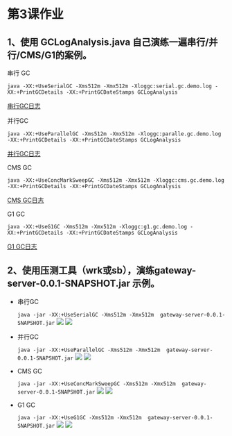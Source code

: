 第3课作业
===============
1、使用 GCLogAnalysis.java 自己演练一遍串行/并行/CMS/G1的案例。
----------------------
串行 GC

 ```java -XX:+UseSerialGC -Xms512m -Xmx512m -Xloggc:serial.gc.demo.log -XX:+PrintGCDetails -XX:+PrintGCDateStamps GCLogAnalysis```
  
   [串行GC日志](https://github.com/liuhaiz/JAVA-000/blob/main/Week_02/log/serial.gc.demo.log "串行GC日志")

并行GC

  ```java -XX:+UseParallelGC -Xms512m -Xmx512m -Xloggc:paralle.gc.demo.log -XX:+PrintGCDetails -XX:+PrintGCDateStamps GCLogAnalysis```
  
   [并行GC日志](https://github.com/liuhaiz/JAVA-000/blob/main/Week_02/log/paralle.gc.demo.log "并行GC日志")
   
CMS GC

  ```java -XX:+UseConcMarkSweepGC -Xms512m -Xmx512m -Xloggc:cms.gc.demo.log -XX:+PrintGCDetails -XX:+PrintGCDateStamps GCLogAnalysis```
  
   [CMS GC日志](https://github.com/liuhaiz/JAVA-000/blob/main/Week_02/log/cms.gc.demo.log "CMS GC日志")
   
G1 GC

  ```java -XX:+UseG1GC -Xms512m -Xmx512m -Xloggc:g1.gc.demo.log -XX:+PrintGCDetails -XX:+PrintGCDateStamps GCLogAnalysis```
  
   [G1 GC日志](https://github.com/liuhaiz/JAVA-000/blob/main/Week_02/log/g1.gc.demo.log "G1 GC日志")
   



2、使用压测工具（wrk或sb），演练gateway-server-0.0.1-SNAPSHOT.jar 示例。
----------------------
  
* 串行GC

  ```java -jar -XX:+UseSerialGC -Xms512m -Xmx512m  gateway-server-0.0.1-SNAPSHOT.jar```
  ![](https://github.com/liuhaiz/JAVA-000/blob/main/Week_02/img/%E4%B8%B2%E8%A1%8C01.png)
  ![](https://github.com/liuhaiz/JAVA-000/blob/main/Week_02/img/%E4%B8%B2%E8%A1%8C02.png)
  
* 并行GC

  ```java -jar -XX:+UseParallelGC -Xms512m -Xmx512m  gateway-server-0.0.1-SNAPSHOT.jar```
 ![](https://github.com/liuhaiz/JAVA-000/blob/main/Week_02/img/并行01.png)
 ![](https://github.com/liuhaiz/JAVA-000/blob/main/Week_02/img/并行02.png)
 
* CMS GC

  ```java -jar -XX:+UseConcMarkSweepGC -Xms512m -Xmx512m  gateway-server-0.0.1-SNAPSHOT.jar```
 ![](https://github.com/liuhaiz/JAVA-000/blob/main/Week_02/img/CMS%2001.png)
 ![](https://github.com/liuhaiz/JAVA-000/blob/main/Week_02/img/CMS%2002.png)
 
* G1 GC

  ```java -jar -XX:+UseG1GC -Xms512m -Xmx512m  gateway-server-0.0.1-SNAPSHOT.jar```
 ![](https://github.com/liuhaiz/JAVA-000/blob/main/Week_02/img/G1%2001.png)
 ![](https://github.com/liuhaiz/JAVA-000/blob/main/Week_02/img/G1%2002.png)
 
